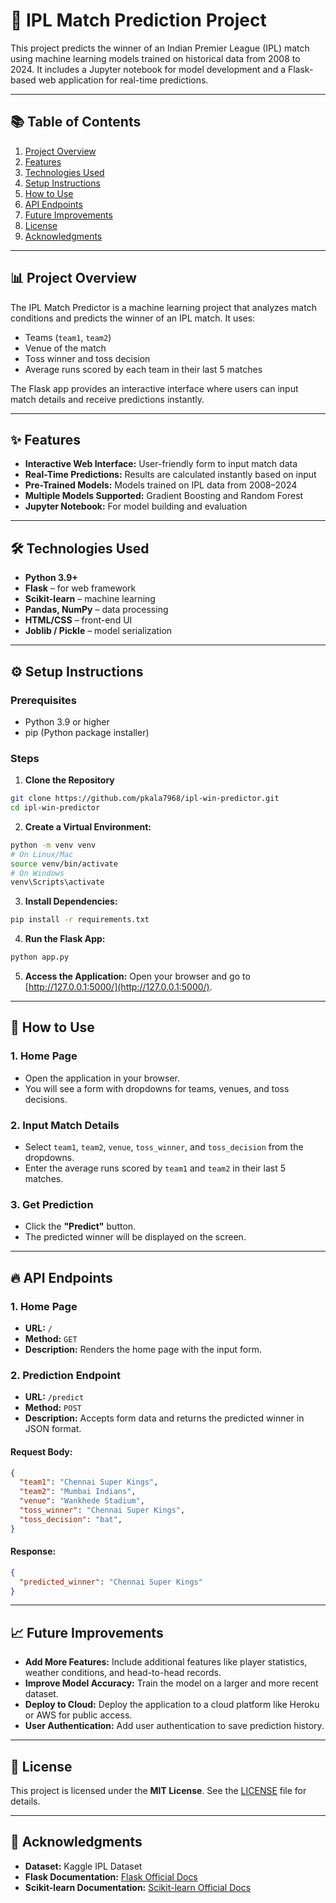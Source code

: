 # 🏏 IPL Match Prediction Project

This project predicts the winner of an Indian Premier League (IPL) match using machine learning models trained on historical data from 2008 to 2024. It includes a Jupyter notebook for model development and a Flask-based web application for real-time predictions.

---

## 📚 Table of Contents
1. [Project Overview](#project-overview)  
2. [Features](#features)  
3. [Technologies Used](#technologies-used)  
4. [Setup Instructions](#setup-instructions)  
5. [How to Use](#how-to-use)  
6. [API Endpoints](#api-endpoints)  
7. [Future Improvements](#future-improvements)  
8. [License](#license)  
9. [Acknowledgments](#acknowledgments)  

---

## 📊 Project Overview

The IPL Match Predictor is a machine learning project that analyzes match conditions and predicts the winner of an IPL match. It uses:
- Teams (`team1`, `team2`)
- Venue of the match
- Toss winner and toss decision
- Average runs scored by each team in their last 5 matches

The Flask app provides an interactive interface where users can input match details and receive predictions instantly.

---

## ✨ Features

- **Interactive Web Interface:** User-friendly form to input match data
- **Real-Time Predictions:** Results are calculated instantly based on input
- **Pre-Trained Models:** Models trained on IPL data from 2008–2024
- **Multiple Models Supported:** Gradient Boosting and Random Forest
- **Jupyter Notebook:** For model building and evaluation

---

## 🛠️ Technologies Used

- **Python 3.9+**
- **Flask** – for web framework  
- **Scikit-learn** – machine learning  
- **Pandas, NumPy** – data processing  
- **HTML/CSS** – front-end UI  
- **Joblib / Pickle** – model serialization

---

## ⚙️ Setup Instructions

### Prerequisites

- Python 3.9 or higher  
- pip (Python package installer)

### Steps

1. **Clone the Repository**
```bash
git clone https://github.com/pkala7968/ipl-win-predictor.git
cd ipl-win-predictor
```

2. **Create a Virtual Environment:**
```bash
python -m venv venv
# On Linux/Mac
source venv/bin/activate  
# On Windows
venv\Scripts\activate
```

3. **Install Dependencies:**
```bash
pip install -r requirements.txt
```

4. **Run the Flask App:**
```bash
python app.py
```

5. **Access the Application:**
Open your browser and go to [http://127.0.0.1:5000/](http://127.0.0.1:5000/).

---

## 🚀 How to Use
### 1. Home Page
- Open the application in your browser.  
- You will see a form with dropdowns for teams, venues, and toss decisions.  

### 2. Input Match Details
- Select `team1`, `team2`, `venue`, `toss_winner`, and `toss_decision` from the dropdowns.  
- Enter the average runs scored by `team1` and `team2` in their last 5 matches.  

### 3. Get Prediction
- Click the **"Predict"** button.  
- The predicted winner will be displayed on the screen.  

---

## 🔥 API Endpoints
### 1. Home Page
- **URL:** `/`  
- **Method:** `GET`  
- **Description:** Renders the home page with the input form.  

### 2. Prediction Endpoint
- **URL:** `/predict`  
- **Method:** `POST`  
- **Description:** Accepts form data and returns the predicted winner in JSON format.  

#### Request Body:
```json
{
  "team1": "Chennai Super Kings",
  "team2": "Mumbai Indians",
  "venue": "Wankhede Stadium",
  "toss_winner": "Chennai Super Kings",
  "toss_decision": "bat",
}
```

#### Response:
```json
{
  "predicted_winner": "Chennai Super Kings"
}
```

---

## 📈 Future Improvements
- **Add More Features:** Include additional features like player statistics, weather conditions, and head-to-head records.  
- **Improve Model Accuracy:** Train the model on a larger and more recent dataset.  
- **Deploy to Cloud:** Deploy the application to a cloud platform like Heroku or AWS for public access.  
- **User Authentication:** Add user authentication to save prediction history.  

---

## 📜 License
This project is licensed under the **MIT License**. See the [LICENSE](LICENSE) file for details.

---

## 🙌 Acknowledgments
- **Dataset:** Kaggle IPL Dataset  
- **Flask Documentation:** [Flask Official Docs](https://flask.palletsprojects.com/)  
- **Scikit-learn Documentation:** [Scikit-learn Official Docs](https://scikit-learn.org/)  

